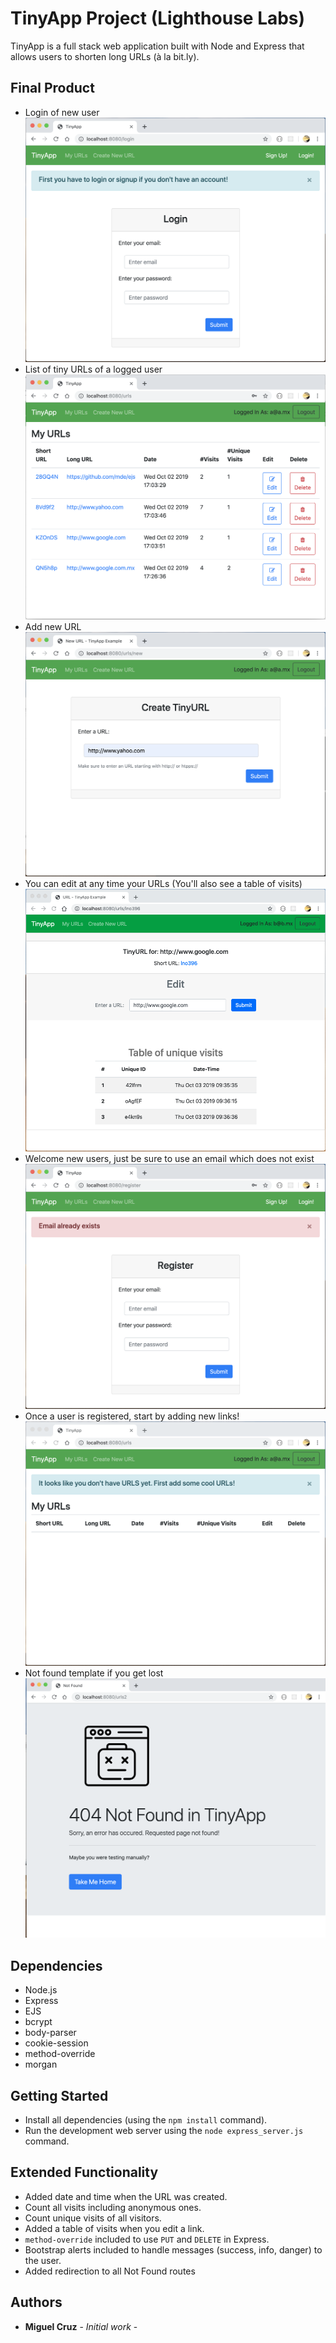 # TinyApp Project (Lighthouse Labs)

TinyApp is a full stack web application built with Node and Express that allows users to shorten long URLs (à la bit.ly).

## Final Product
- Login of new user
!["Login a user"](https://raw.githubusercontent.com/jomicm/tinyapp/master/docs/login.png)
- List of tiny URLs of a logged user
!["List of URLs"](https://raw.githubusercontent.com/jomicm/tinyapp/master/docs/urls-list-extended.png)
- Add new URL
!["Add new URL"](https://raw.githubusercontent.com/jomicm/tinyapp/master/docs/new-url.png)
- You can edit at any time your URLs (You'll also see a table of visits)
!["Edit a URL"](https://raw.githubusercontent.com/jomicm/tinyapp/master/docs/edit-url-table.png)
- Welcome new users, just be sure to use an email which does not exist
!["Register new users"](https://raw.githubusercontent.com/jomicm/tinyapp/master/docs/register-error.png)
- Once a user is registered, start by adding new links!
!["Add new URLs"](https://raw.githubusercontent.com/jomicm/tinyapp/master/docs/urls-empty.png)
- Not found template if you get lost
!["Add new URLs"](https://raw.githubusercontent.com/jomicm/tinyapp/master/docs/not-found.png)

## Dependencies

- Node.js
- Express
- EJS
- bcrypt
- body-parser
- cookie-session
- method-override
- morgan

## Getting Started

- Install all dependencies (using the `npm install` command).
- Run the development web server using the `node express_server.js` command.

## Extended Functionality

- Added date and time when the URL was created.
- Count all visits including anonymous ones.
- Count unique visits of all visitors.
- Added a table of visits when you edit a link.
- `method-override` included to use `PUT` and `DELETE` in Express.
- Bootstrap alerts included to handle messages (success, info, danger) to the user.
- Added redirection to all Not Found routes

## Authors

* **Miguel Cruz** - *Initial work* -